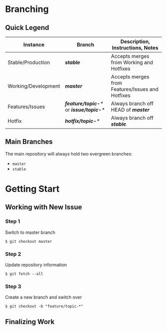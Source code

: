 # Branching

## Quick Legend

|Instance|Branch|Description, Instructions, Notes|
|---|---|---|
|Stable/Production|_**stable**_|Accepts merges from Working and Hotfixes|
|Working/Development|_**master**_|Accepts merges from Features/Issues and Hotfixes|
|Features/Issues|_**feature/topic-***_ or _**issue/topic-***_|Always branch off HEAD of _**master**_|
|Hotfix|_**hotfix/topic-***_|Always branch off _**stable**_|


## Main Branches

The main repository will always hold two evergreen branches:

* `master`
* `stable`


# Getting Start

## Working with New Issue

### Step 1
Switch to master branch
```
$ git checkout master
```

### Step 2
Update repository information
```
$ git fetch --all
```

### Step 3
Create a new branch and switch over
```
$ git checkout -b "feature/topic-*"
```

## Finalizing Work




